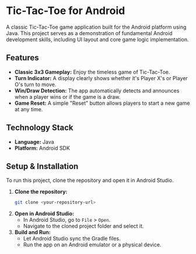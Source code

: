 # Tic-Tac-Toe for Android

A classic Tic-Tac-Toe game application built for the Android platform using Java. This project serves as a demonstration of fundamental Android development skills, including UI layout and core game logic implementation.

## Features

* **Classic 3x3 Gameplay:** Enjoy the timeless game of Tic-Tac-Toe.
* **Turn Indicator:** A display clearly shows whether it's Player X's or Player O's turn to move.
* **Win/Draw Detection:** The app automatically detects and announces when a player wins or if the game is a draw.
* **Game Reset:** A simple "Reset" button allows players to start a new game at any time.

## Technology Stack

* **Language:** Java
* **Platform:** Android SDK

## Setup & Installation

To run this project, clone the repository and open it in Android Studio.

1.  **Clone the repository:**
    ```bash
    git clone <your-repository-url>
    ```
2.  **Open in Android Studio:**
    * In Android Studio, go to `File` > `Open`.
    * Navigate to the cloned project folder and select it.
3.  **Build and Run:**
    * Let Android Studio sync the Gradle files.
    * Run the app on an Android emulator or a physical device.